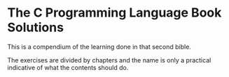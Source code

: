 # The C Programming Language Book Solutions

This is a compendium of the learning done in that second bible.

The exercises are divided by chapters and the name is only a practical indicative of what the contents should do.

